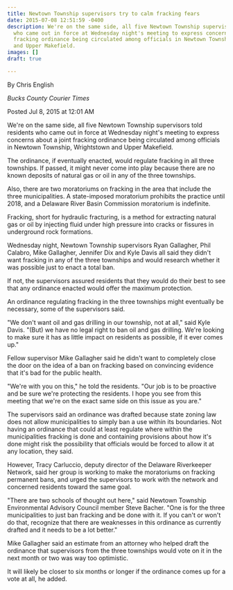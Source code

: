 ```yaml
---
title: Newtown Township supervisors try to calm fracking fears
date: 2015-07-08 12:51:59 -0400
description: We're on the same side, all five Newtown Township supervisors told residents
  who came out in force at Wednesday night's meeting to express concerns about a joint
  fracking ordinance being circulated among officials in Newtown Township, Wrightstown
  and Upper Makefield.
images: []
draft: true

---
```

By Chris English

*Bucks County Courier Times*

Posted Jul 8, 2015 at 12:01 AM

We&#39;re on the same side, all five Newtown Township supervisors told residents who came out in force at Wednesday night&#39;s meeting to express concerns about a joint fracking ordinance being circulated among officials in Newtown Township, Wrightstown and Upper Makefield.

The ordinance, if eventually enacted, would regulate fracking in all three townships. If passed, it might never come into play because there are no known deposits of natural gas or oil in any of the three townships.

Also, there are two moratoriums on fracking in the area that include the three municipalities. A state-imposed moratorium prohibits the practice until 2018, and a Delaware River Basin Commission moratorium is indefinite.

Fracking, short for hydraulic fracturing, is a method for extracting natural gas or oil by injecting fluid under high pressure into cracks or fissures in underground rock formations.

Wednesday night, Newtown Township supervisors Ryan Gallagher, Phil Calabro, Mike Gallagher, Jennifer Dix and Kyle Davis all said they didn&#39;t want fracking in any of the three townships and would research whether it was possible just to enact a total ban.

If not, the supervisors assured residents that they would do their best to see that any ordinance enacted would offer the maximum protection.

An ordinance regulating fracking in the three townships might eventually be necessary, some of the supervisors said.

&quot;We don&#39;t want oil and gas drilling in our township, not at all,&quot; said Kyle Davis. &quot;(But) we have no legal right to ban oil and gas drilling. We&#39;re looking to make sure it has as little impact on residents as possible, if it ever comes up.&quot;

Fellow supervisor Mike Gallagher said he didn&#39;t want to completely close the door on the idea of a ban on fracking based on convincing evidence that it&#39;s bad for the public health.

&quot;We&#39;re with you on this,&quot; he told the residents. &quot;Our job is to be proactive and be sure we&#39;re protecting the residents. I hope you see from this meeting that we&#39;re on the exact same side on this issue as you are.&quot;

The supervisors said an ordinance was drafted because state zoning law does not allow municipalities to simply ban a use within its boundaries. Not having an ordinance that could at least regulate where within the municipalities fracking is done and containing provisions about how it&#39;s done might risk the possibility that officials would be forced to allow it at any location, they said.

However, Tracy Carluccio, deputy director of the Delaware Riverkeeper Network, said her group is working to make the moratoriums on fracking permanent bans, and urged the supervisors to work with the network and concerned residents toward the same goal.

&quot;There are two schools of thought out here,&quot; said Newtown Township Environmental Advisory Council member Steve Bacher. &quot;One is for the three municipalities to just ban fracking and be done with it. If you can&#39;t or won&#39;t do that, recognize that there are weaknesses in this ordinance as currently drafted and it needs to be a lot better.&quot;

Mike Gallagher said an estimate from an attorney who helped draft the ordinance that supervisors from the three townships would vote on it in the next month or two was way too optimistic.

It will likely be closer to six months or longer if the ordinance comes up for a vote at all, he added.